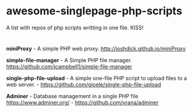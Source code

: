 # awesome-singlepage-php-scripts
A list with repos of php scripts writting in one file. KISS!

#
<b>miniProxy</b> - A simple PHP web proxy. http://joshdick.github.io/miniProxy

<b>simple-file-manager</b> - A Simple PHP file manager. https://github.com/jcampbell1/simple-file-manager

<b>single-php-file-upload</b> - A simple one-file PHP script to upload files to a web server. - https://github.com/gioele/single-php-file-upload

<b>Adminer</b> - Database management in a single PHP file https://www.adminer.org/ - https://github.com/vrana/adminer
